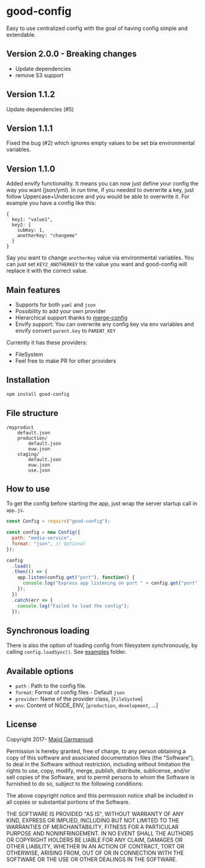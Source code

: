 # good-config

Easy to use centralized config with the goal of having config simple and extendable.

## Version 2.0.0 - Breaking changes
- Update dependencies
- remove S3 support

## Version 1.1.2
Update dependencies (#5)

## Version 1.1.1
Fixed the bug (#2) which ignores empty values to be set bia environmental variables.

## Version 1.1.0

Added envify functionality. It means you can now just define your config the way you want (json/yml). In run time, if you needed to overwrite a key, just follow Uppercase+Underscore and you would be able to overwrite it.
For example you have a config like this:

```
{
  key1: "value1",
  key2: {
    subKey: 1,
    anotherKey: "changeme"
  }
}
```

Say you want to change `anotherKey` value via environmental variables. You can just set `KEY2_ANOTHERKEY` to the value you want and good-config will replace it with the correct value.

## Main features

- Supports for both `yaml` and `json`
- Possibility to add your own provider
- Hierarchical support thanks to [merge-config](https://github.com/telefonica/node-merge-config)
- Envify support: You can overwrite any config key via env variables and envify convert `parent.key` to `PARENT_KEY`

Currently it has these providers:

- FileSystem
- Feel free to make PR for other providers

## Installation

```bash
npm install good-config
```

## File structure

```
/myproduct
    default.json
    production/
        default.json
        euw.json
    staging/
        default.json
        euw.json
        use.json
```

## How to use

To get the config before starting the app, just wrap the server startup call in `app.js`.

```js
const Config = require("good-config");

const config = new Config({
  path: "media-service",
  format: "json", // Optional
});

config
  .load()
  .then(() => {
    app.listen(config.get("port"), function() {
      console.log("Express app listening on port " + config.get("port"));
    });
  })
  .catch(err => {
    console.log("Failed to load the config");
  });
```

## Synchronous loading

There is also the option of loading config from filesystem synchronously, by calling `config.loadSync()`. See [examples](/examples) folder.

## Available options

- `path` : Path to the config file.
- `format`: Format of config files - Default `json`
- `provider`: Name of the provider class, [`FileSystem`]
- `env`: Content of NODE_ENV, [`production`, `development`, ...]

## License

Copyright 2017- [Majid Garmaroudi](garmaroudi.com)

Permission is hereby granted, free of charge, to any person obtaining a copy of this software and associated documentation files (the "Software"), to deal in the Software without restriction, including without limitation the rights to use, copy, modify, merge, publish, distribute, sublicense, and/or sell copies of the Software, and to permit persons to whom the Software is furnished to do so, subject to the following conditions:

The above copyright notice and this permission notice shall be included in all copies or substantial portions of the Software.

THE SOFTWARE IS PROVIDED "AS IS", WITHOUT WARRANTY OF ANY KIND, EXPRESS OR IMPLIED, INCLUDING BUT NOT LIMITED TO THE WARRANTIES OF MERCHANTABILITY, FITNESS FOR A PARTICULAR PURPOSE AND NONINFRINGEMENT. IN NO EVENT SHALL THE AUTHORS OR COPYRIGHT HOLDERS BE LIABLE FOR ANY CLAIM, DAMAGES OR OTHER LIABILITY, WHETHER IN AN ACTION OF CONTRACT, TORT OR OTHERWISE, ARISING FROM, OUT OF OR IN CONNECTION WITH THE SOFTWARE OR THE USE OR OTHER DEALINGS IN THE SOFTWARE.
